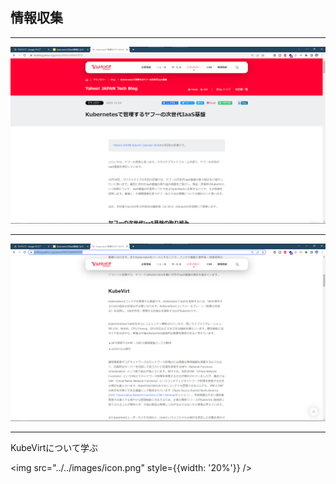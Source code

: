 ## 情報収集

---

![](../../images/blog-1.png)

---

![](../../images/blog-2.png)

---

KubeVirtについて学ぶ

<img src="../../images/icon.png" style={{width: '20%'}} />